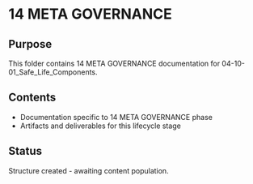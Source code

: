 # 14 META GOVERNANCE

## Purpose
This folder contains 14 META GOVERNANCE documentation for 04-10-01_Safe_Life_Components.

## Contents
- Documentation specific to 14 META GOVERNANCE phase
- Artifacts and deliverables for this lifecycle stage

## Status
Structure created - awaiting content population.
